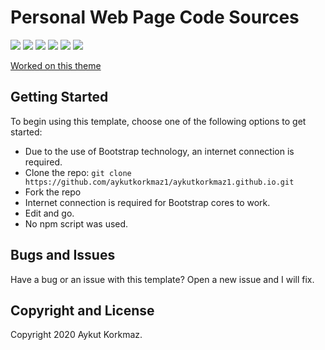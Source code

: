 # Personal Web Page Code Sources 

![](https://img.shields.io/github/issues/aykutkorkmaz1/aykutkorkmaz1.github.io)
![](https://img.shields.io/github/forks/aykutkorkmaz1/aykutkorkmaz1.github.io?color=red)
![](https://img.shields.io/github/license/aykutkorkmaz1/aykutkorkmaz1.github.io)
![](https://img.shields.io/badge/version-0.1-orange)
![](https://img.shields.io/badge/langs-css%2C%20js-blue)
![](https://img.shields.io/badge/build-passing-brightgreen)

[Worked on this theme](https://startbootstrap.com/themes/resume/)

## Getting Started

To begin using this template, choose one of the following options to get started:
* Due to the use of Bootstrap technology, an internet connection is required.
* Clone the repo: `git clone https://github.com/aykutkorkmaz1/aykutkorkmaz1.github.io.git`
* Fork the repo
* Internet connection is required for Bootstrap cores to work.
* Edit and go.
* No npm script was used.

## Bugs and Issues

Have a bug or an issue with this template? Open a new issue and I will fix.

## Copyright and License

Copyright 2020 Aykut Korkmaz.
